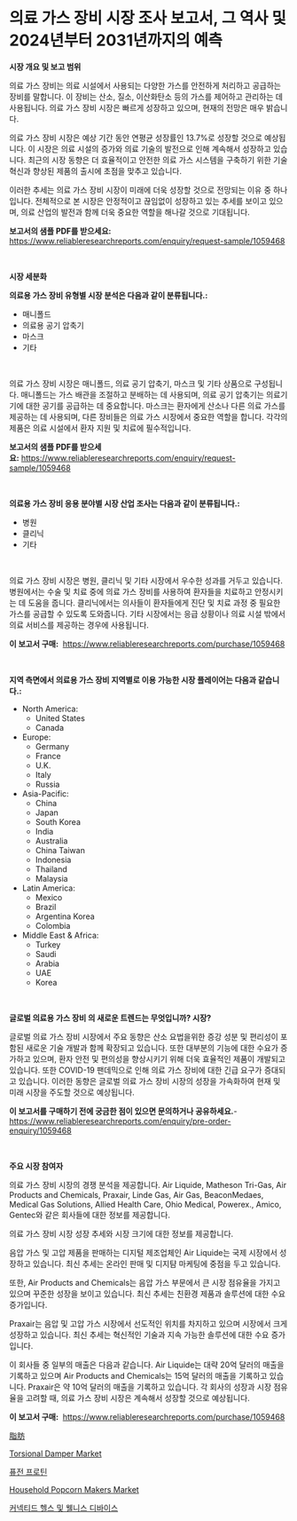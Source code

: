 <p><h1>의료 가스 장비 시장 조사 보고서, 그 역사 및 2024년부터 2031년까지의 예측</h1></p><p><strong>시장 개요 및 보고 범위</strong></p>
<p><p>의료 가스 장비는 의료 시설에서 사용되는 다양한 가스를 안전하게 처리하고 공급하는 장비를 말합니다. 이 장비는 산소, 질소, 이산화탄소 등의 가스를 제어하고 관리하는 데 사용됩니다. 의료 가스 장비 시장은 빠르게 성장하고 있으며, 현재의 전망은 매우 밝습니다. </p><p>의료 가스 장비 시장은 예상 기간 동안 연평균 성장률인 13.7%로 성장할 것으로 예상됩니다. 이 시장은 의료 시설의 증가와 의료 기술의 발전으로 인해 계속해서 성장하고 있습니다. 최근의 시장 동향은 더 효율적이고 안전한 의료 가스 시스템을 구축하기 위한 기술 혁신과 향상된 제품의 출시에 초점을 맞추고 있습니다.</p><p>이러한 추세는 의료 가스 장비 시장이 미래에 더욱 성장할 것으로 전망되는 이유 중 하나입니다. 전체적으로 본 시장은 안정적이고 끊임없이 성장하고 있는 추세를 보이고 있으며, 의료 산업의 발전과 함께 더욱 중요한 역할을 해나갈 것으로 기대됩니다.</p></p>
<p><strong>보고서의 샘플 PDF를 받으세요:</strong> <a href="https://www.reliableresearchreports.com/enquiry/request-sample/1059468">https://www.reliableresearchreports.com/enquiry/request-sample/1059468</a></p>
<p>&nbsp;</p>
<p><strong>시장 세분화</strong></p>
<p><strong>의료용 가스 장비 유형별 시장 분석은 다음과 같이 분류됩니다.:</strong></p>
<p><ul><li>매니폴드</li><li>의료용 공기 압축기</li><li>마스크</li><li>기타</li></ul></p>
<p>&nbsp;</p>
<p><p>의료 가스 장비 시장은 매니폴드, 의료 공기 압축기, 마스크 및 기타 상품으로 구성됩니다. 매니폴드는 가스 배관을 조절하고 분배하는 데 사용되며, 의료 공기 압축기는 의료기기에 대한 공기를 공급하는 데 중요합니다. 마스크는 환자에게 산소나 다른 의료 가스를 제공하는 데 사용되며, 다른 장비들은 의료 가스 시장에서 중요한 역할을 합니다. 각각의 제품은 의료 시설에서 환자 지원 및 치료에 필수적입니다.</p></p>
<p><strong>보고서의 샘플 PDF를 받으세요:</strong>&nbsp;<a href="https://www.reliableresearchreports.com/enquiry/request-sample/1059468">https://www.reliableresearchreports.com/enquiry/request-sample/1059468</a></p>
<p>&nbsp;</p>
<p><strong> 의료용 가스 장비 응용 분야별 시장 산업 조사는 다음과 같이 분류됩니다.:</strong></p>
<p><ul><li>병원</li><li>클리닉</li><li>기타</li></ul></p>
<p>&nbsp;</p>
<p><p>의료 가스 장비 시장은 병원, 클리닉 및 기타 시장에서 우수한 성과를 거두고 있습니다. 병원에서는 수술 및 치료 중에 의료 가스 장비를 사용하여 환자들을 치료하고 안정시키는 데 도움을 줍니다. 클리닉에서는 의사들이 환자들에게 진단 및 치료 과정 중 필요한 가스를 공급할 수 있도록 도와줍니다. 기타 시장에서는 응급 상황이나 의료 시설 밖에서 의료 서비스를 제공하는 경우에 사용됩니다.</p></p>
<p><strong>이 보고서 구매:</strong>&nbsp; <a href="https://www.reliableresearchreports.com/purchase/1059468">https://www.reliableresearchreports.com/purchase/1059468</a></p>
<p>&nbsp;</p>
<p><strong>지역 측면에서 의료용 가스 장비 지역별로 이용 가능한 시장 플레이어는 다음과 같습니다.:</strong></p>
<p><ul>
    <li>
        North America:
        <ul>
            <li>United States</li>
            <li>Canada</li>
        </ul>
    </li>
    <li>
        Europe:
        <ul>
            <li>Germany</li>
            <li>France</li>
            <li>U.K.</li>
            <li>Italy</li>
            <li>Russia</li>
        </ul>
    </li>
    <li>
        Asia-Pacific:
        <ul>
            <li>China</li>
            <li>Japan</li>
            <li>South Korea</li>
            <li>India</li>
            <li>Australia</li>
            <li>China Taiwan</li>
            <li>Indonesia</li>
            <li>Thailand</li>
            <li>Malaysia</li>
        </ul>
    </li>
    <li>
        Latin America:
        <ul>
            <li>Mexico</li>
            <li>Brazil</li>
            <li>Argentina Korea</li>
            <li>Colombia</li>
        </ul>
    </li>
    <li>
        Middle East & Africa:
        <ul>
            <li>Turkey</li>
            <li>Saudi</li>
            <li>Arabia</li>
            <li>UAE</li>
            <li>Korea</li>
        </ul>
    </li>
    </ul></p>
<p>&nbsp;</p>
<p><strong>글로벌 의료용 가스 장비 의 새로운 트렌드는 무엇입니까? 시장?</strong></p>
<p><p>글로벌 의료 가스 장비 시장에서 주요 동향은 산소 요법을위한 증강 성분 및 편리성이 포함된 새로운 기술 개발과 함께 확장되고 있습니다. 또한 대부분의 기능에 대한 수요가 증가하고 있으며, 환자 안전 및 편의성을 향상시키기 위해 더욱 효율적인 제품이 개발되고 있습니다. 또한 COVID-19 팬데믹으로 인해 의료 가스 장비에 대한 긴급 요구가 증대되고 있습니다. 이러한 동향은 글로벌 의료 가스 장비 시장의 성장을 가속화하여 현재 및 미래 시장을 주도할 것으로 예상됩니다.</p></p>
<p><strong>이 보고서를 구매하기 전에 궁금한 점이 있으면 문의하거나 공유하세요.</strong>- <a href="https://www.reliableresearchreports.com/enquiry/pre-order-enquiry/1059468">https://www.reliableresearchreports.com/enquiry/pre-order-enquiry/1059468</a></p>
<p>&nbsp;</p>
<p><strong>주요 시장 참여자</strong></p>
<p><p>의료 가스 장비 시장의 경쟁 분석을 제공합니다. Air Liquide, Matheson Tri-Gas, Air Products and Chemicals, Praxair, Linde Gas, Air Gas, BeaconMedaes, Medical Gas Solutions, Allied Health Care, Ohio Medical, Powerex., Amico, Gentec와 같은 회사들에 대한 정보를 제공합니다. </p><p>의료 가스 장비 시장 성장 추세와 시장 크기에 대한 정보를 제공합니다.</p><p>음압 가스 및 고압 제품을 판매하는 디지털 제조업체인 Air Liquide는 국제 시장에서 성장하고 있습니다. 최신 추세는 온라인 판매 및 디지턈 마케팅에 중점을 두고 있습니다.</p><p>또한, Air Products and Chemicals는 음압 가스 부문에서 큰 시장 점유율을 가지고 있으며 꾸준한 성장을 보이고 있습니다. 최신 추세는 친환경 제품과 솔루션에 대한 수요 증가입니다.</p><p>Praxair는 음압 및 고압 가스 시장에서 선도적인 위치를 차지하고 있으며 시장에서 크게 성장하고 있습니다. 최신 추세는 혁신적인 기술과 지속 가능한 솔루션에 대한 수요 증가입니다.</p><p>이 회사들 중 일부의 매출은 다음과 같습니다. Air Liquide는 대략 20억 달러의 매출을 기록하고 있으며 Air Products and Chemicals는 15억 달러의 매출을 기록하고 있습니다. Praxair은 약 10억 달러의 매출을 기록하고 있습니다. 각 회사의 성장과 시장 점유율을 고려할 때, 의료 가스 장비 시장은 계속해서 성장할 것으로 예상됩니다.</p></p>
<p><strong>이 보고서 구매:</strong>&nbsp;&nbsp;<a href="https://www.reliableresearchreports.com/purchase/1059468">https://www.reliableresearchreports.com/purchase/1059468</a></p>
<p><p><a href="https://github.com/AriMuller2009/Market-Research-Report-List-1/blob/main/63795365569.md">脂肪</a></p><p><a href="https://funky-papaya-cf4.notion.site/Torsional-Damper-Market-Challenges-Opportunities-and-Growth-Drivers-and-Major-Market-Players-fore-28a7e33ba10d4b96a0af88e2d593b30a">Torsional Damper Market</a></p><p><a href="https://github.com/khytkeqagplkzqvh/Market-Research-Report-List-1/blob/main/11713155224.md">퓨전 프로틴</a></p><p><a href="https://issuu.com/reportprime-2/docs/household-popcorn-makers-market-size-2030.pptx">Household Popcorn Makers Market</a></p><p><a href="https://github.com/TimmyMann6767/Market-Research-Report-List-1/blob/main/55205025225.md">커넥티드 헬스 및 웰니스 디바이스</a></p></p>

